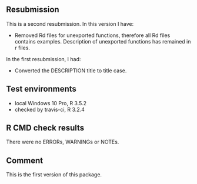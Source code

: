 ﻿## Resubmission
This is a second resubmission. In this version I have:
* Removed Rd files for unexported functions, therefore all Rd files contains examples. Description of unexported functions has remained in r files.

In the first resubmission, I had:
* Converted the DESCRIPTION title to title case.

## Test environments
* local Windows 10 Pro, R 3.5.2
* checked by travis-ci, R 3.2.4

## R CMD check results
There were no ERRORs, WARNINGs or NOTEs.

## Comment
This is the first version of this package.
